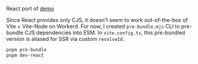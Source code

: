 React port of [demo](../demo)

Since React provides only CJS, it doesn't seem to work out-of-the-box of Vite + Vite-Node on Workerd.
For now, I created `pre-bundle.mjs` CLI to pre-bundle CJS dependencies into ESM.
In `vite.config.ts`, this pre-bundled version is aliased for SSR via custom `resolveId`.

```sh
pnpm pre-bundle
pnpm dev-react
```
